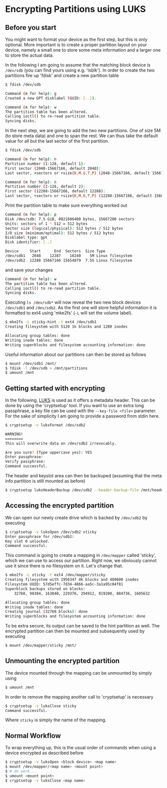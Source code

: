 # Encrypting Partitions using LUKS

## Before you start

You might want to format your device as the first step, but this is only optional.
More important is to create a proper partition layout on your device, namely a small one to store some meta information and a larger one to store the actual data.

In the following I am going to assume that the matching block device is `/dev/sdb` (you can find yours using e.g. 'lsblk').
In order to create the two partitions fire up 'fdisk' and create a new partition table

```bash
$ fdisk /dev/sdb

Command (m for help): g
Created a new GPT disklabel (GUID: [..]).

Command (m for help): w
The partition table has been altered.
Calling ioctl() to re-read partition table.
Syncing disks.
```

In the next step, we are going to add the two new partitions. One of size 5M (to store meta data) and one to span the rest. We can thus take the default value for all but the last sector of the first partition.

```bash
$ fdisk /dev/sdb

Command (m for help): n
Partition number (1-128, default 1):
First sector (2048-15667166, default 2048):
Last sector, +sectors or +size{K,M,G,T,P} (2048-15667166, default 15667166): +5M

Command (m for help): n
Partition number (2-128, default 2):
First sector (12288-15667166, default 12288):
Last sector, +sectors or +size{K,M,G,T,P} (12288-15667166, default 15667166):
```

Print the partition table to make sure everything worked out

```bash
Command (m for help): p
Disk /dev/sdb: 7.5 GiB, 8021606400 bytes, 15667200 sectors
Units: sectors of 1 * 512 = 512 bytes
Sector size (logical/physical): 512 bytes / 512 bytes
I/O size (minimum/optimal): 512 bytes / 512 bytes
Disklabel type: gpt
Disk identifier: [..]

Device     Start      End  Sectors  Size Type
/dev/sdb1   2048    12287    10240    5M Linux filesystem
/dev/sdb2  12288 15667166 15654879  7.5G Linux filesystem
```

and save your changes

```bash
Command (m for help): w
The partition table has been altered.
Calling ioctl() to re-read partition table.
Syncing disks.
```

Executing `ls /dev/sdb*` will now reveal the two new block devices `/dev/sdb1` and `/dev/sdb2`.
As the first one will store helpful information it is formatted to ext4 using 'mke2fs' (`-L` will set the volume label).

```bash
$ mke2fs -L sticky-hint -t ext4 /dev/sdb1
Creating filesystem with 5120 1k blocks and 1280 inodes

Allocating group tables: done                            
Writing inode tables: done                            
Writing superblocks and filesystem accounting information: done
```

Useful information about our partitions can then be stored as follows

```bash
$ mount /dev/sdb1 /mnt/
$ fdisk -l /dev/sdb > /mnt/partitions
$ umount /mnt
```


## Getting started with encrypting

In the following, [LUKS](http://en.wikipedia.org/wiki/Linux_Unified_Key_Setup) is used as it offers a metadata header.
This can be done by using the 'cryptsetup' tool. If you want to use an extra long passphrase, a key file can be used with the `--key-file <file>` parameter. For the sake of simplicity I am going to provide a password from stdin here.

```bash
$ cryptsetup -v luksFormat /dev/sdb2

WARNING!
========
This will overwrite data on /dev/sdb2 irrevocably.

Are you sure? (Type uppercase yes): YES
Enter passphrase:
Verify passphrase:
Command successful.
```

The header and keyslot area can then be backuped (assuming that the meta info partition is still mounted as before)

```bash
$ cryptsetup luksHeaderBackup /dev/sdb2 --header-backup-file /mnt/header
```


## Accessing the encrypted partition

We can open our newly create drive which is backed by `/dev/sdb2` by executing

```bash
$ cryptsetup -v luksOpen /dev/sdb2 sticky
Enter passphrase for /dev/sdb2:
Key slot 0 unlocked.
Command successful.
```

This command is going to create a mapping in `/dev/mapper` called 'sticky', which we can use to access our partition.
Right now, we obviously cannot use it since there is no filesystem on it. Let's change that.

```bash
$ mke2fs -L sticky -t ext4 /dev/mapper/sticky
Creating filesystem with 1956347 4k blocks and 489600 inodes
Filesystem UUID: 57d5effc-7d34-4866-aa5c-3a1a95c04f81
Superblock backups stored on blocks:
    32768, 98304, 163840, 229376, 294912, 819200, 884736, 1605632

Allocating group tables: done                            
Writing inode tables: done                            
Creating journal (32768 blocks): done
Writing superblocks and filesystem accounting information: done
```

To be extra secure, its output can be saved to the hint partition as well.
The encrypted partition can then be mounted and subsequently used by executing

```bash
$ mount /dev/mapper/sticky /mnt/
```


## Unmounting the encrypted partition

The device mounted through the mapping can be unmounted by simply using

```bash
$ umount /mnt
```

In order to remove the mapping another call to 'cryptsetup' is necessary

```bash
$ cryptsetup -v luksClose sticky
Command successful.
```

Where `sticky` is simply the name of the mapping.


## Normal Workflow

To wrap everything up, this is the usual order of commands when using a device encrypted as described before

```bash
$ cryptsetup -v luksOpen <block device> <map name>
$ mount /dev/mapper/<map name> <mount point>
$ # do work...
$ umount <mount point>
$ cryptsetup -v luksClose <map name>
```
